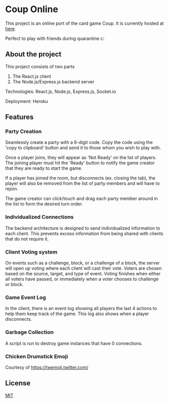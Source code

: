 # Coup Online

This project is an online port of the card game Coup. It is currently hosted at [here](https://www.chickenkoup.com/).

Perfect to play with friends during quarantine c:
## About the project
This project consists of two parts
1. The React.js client
2. The Node.js/Express.js backend server

Technologies: React.js, Node.js, Express.js, Socket.io

Deployment: Heroku

## Features

### Party Creation

Seamlessly create a party with a 6-digit code. Copy the code using the 'copy to clipboard' button and send it to those whom you wish to play with. 

Once a player joins, they will appear as 'Not Ready' on the list of players. The joining player must hit the 'Ready' button to notify the game creator that they are ready to start the game. 

If a player has joined the room, but disconnects (ex. closing the tab), the player will also be removed from the list of party members and will have to rejoin. 

The game creator can click/touch and drag each party member around in the list to form the desired turn order. 

### Individualized Connections 

The backend architecture is designed to send individualized information to each client. This prevents excess information from being shared with clients that do not require it.

### Client Voting system

On events such as a challenge, block, or a challenge of a block, the server will open up voting where each client will cast their vote. Voters are chosen based on the source, target, and type of event. Voting finishes when either all voters have passed, or immediately when a voter chooses to challenge or block. 

### Game Event Log

In the client, there is an event log showing all players the last 4 actions to help them keep track of the game. This log also shows when a player disconnects.

### Garbage Collection

A script is run to destroy game instances that have 0 connections.


### Chicken Drumstick Emoji

Courtesy of https://twemoji.twitter.com/

## License
[MIT](https://choosealicense.com/licenses/mit/)

